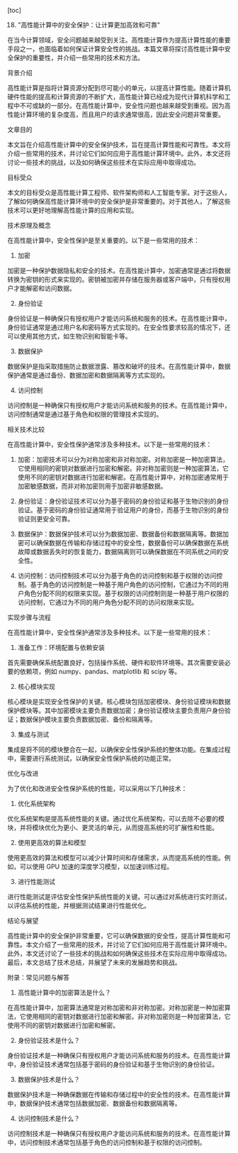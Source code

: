 
[toc]                    
                
                
18. "高性能计算中的安全保护：让计算更加高效和可靠"

在当今计算领域，安全问题越来越受到关注。高性能计算作为提高计算性能的重要手段之一，也面临着如何保证计算安全性的挑战。本篇文章将探讨高性能计算中安全保护的重要性，并介绍一些常用的技术和方法。

背景介绍

高性能计算是指将计算资源分配到尽可能小的单元，以提高计算性能。随着计算机硬件性能的提高和计算资源的不断扩大，高性能计算已经成为现代计算机科学和工程中不可或缺的一部分。在高性能计算中，安全性问题也越来越受到重视。因为高性能计算环境的复杂度高，而且用户的请求通常很高，因此安全问题非常重要。

文章目的

本文旨在介绍高性能计算中的安全保护技术，旨在提高计算性能和可靠性。本文将介绍一些常用的技术，并讨论它们如何应用于高性能计算环境中。此外，本文还将讨论一些技术的挑战，以及如何确保这些技术在实际应用中取得成功。

目标受众

本文的目标受众是高性能计算工程师、软件架构师和人工智能专家。对于这些人，了解如何确保高性能计算环境中的安全保护是非常重要的。对于其他人，了解这些技术可以更好地理解高性能计算的应用和实现。

技术原理及概念

在高性能计算中，安全性保护是至关重要的。以下是一些常用的技术：

1. 加密

加密是一种保护数据隐私和安全的技术。在高性能计算中，加密通常是通过将数据转换为密钥的形式来实现的。密钥被加密并存储在服务器或客户端中，只有授权用户才能解密和访问数据。

2. 身份验证

身份验证是一种确保只有授权用户才能访问系统和服务的技术。在高性能计算中，身份验证通常是通过用户名和密码等方式实现的。在安全性要求较高的情况下，还可以使用其他方式，如生物识别和智能卡等。

3. 数据保护

数据保护是指采取措施防止数据泄露、篡改和破坏的技术。在高性能计算中，数据保护通常是通过备份、数据加密和数据隔离等方式实现的。

4. 访问控制

访问控制是一种确保只有授权用户才能访问系统和服务的技术。在高性能计算中，访问控制通常是通过基于角色和权限的管理技术实现的。

相关技术比较

在高性能计算中，安全性保护通常涉及多种技术。以下是一些常用的技术：

1. 加密：加密技术可以分为对称加密和非对称加密。对称加密是一种加密算法，它使用相同的密钥对数据进行加密和解密。非对称加密则是一种加密算法，它使用不同的密钥对数据进行加密和解密。在高性能计算中，对称加密通常用于加密敏感数据，而非对称加密则用于加密非敏感数据。

2. 身份验证：身份验证技术可以分为基于密码的身份验证和基于生物识别的身份验证。基于密码的身份验证通常用于验证用户的身份，而基于生物识别的身份验证则更安全可靠。

3. 数据保护：数据保护技术可以分为数据加密、数据备份和数据隔离等。数据加密可以确保数据在传输和存储过程中的安全性，数据备份可以确保数据在系统故障或数据丢失时的恢复能力，数据隔离则可以确保数据在不同系统之间的安全性。

4. 访问控制：访问控制技术可以分为基于角色的访问控制和基于权限的访问控制。基于角色的访问控制是一种基于用户角色的访问控制，它通过为不同的用户角色分配不同的权限来实现。基于权限的访问控制则是一种基于用户权限的访问控制，它通过为不同的用户角色分配不同的访问权限来实现。

实现步骤与流程

在高性能计算中，安全性保护通常涉及多种技术。以下是一些常用的技术：

1. 准备工作：环境配置与依赖安装

首先需要确保系统配置良好，包括操作系统、硬件和软件环境等。其次需要安装必要的依赖项，例如 numpy、pandas、matplotlib 和 scipy 等。

2. 核心模块实现

核心模块是实现安全性保护的关键。核心模块包括加密模块、身份验证模块和数据保护模块等。其中加密模块主要负责数据加密；身份验证模块主要负责用户身份验证；数据保护模块主要负责数据加密、备份和隔离等。

3. 集成与测试

集成是将不同的模块整合在一起，以确保安全性保护系统的整体功能。在集成过程中，需要进行系统测试，以确保安全性保护系统的功能正常。

优化与改进

为了优化和改进安全性保护系统的性能，可以采用以下几种技术：

1. 优化系统架构

优化系统架构是提高系统性能的关键。通过优化系统架构，可以去除不必要的模块，并将模块优化为更小、更灵活的单元，从而提高系统的可扩展性和性能。

2. 使用更高效的算法和模型

使用更高效的算法和模型可以减少计算时间和存储需求，从而提高系统的性能。例如，可以使用 GPU 加速的深度学习模型，以加速训练过程。

3. 进行性能测试

进行性能测试是评估安全性保护系统性能的关键。可以通过对系统进行实时测试，以评估系统的性能，并根据测试结果进行性能优化。

结论与展望

高性能计算中的安全保护非常重要，它可以确保数据的安全性，提高计算性能和可靠性。本文介绍了一些常用的技术，并讨论了它们如何应用于高性能计算环境中。此外，本文还讨论了一些技术的挑战和如何确保这些技术在实际应用中取得成功。最后，本文总结了技术总结，并展望了未来的发展趋势和挑战。

附录：常见问题与解答

1. 高性能计算中的加密算法是什么？

在高性能计算中，加密算法通常是对称加密和非对称加密。对称加密是一种加密算法，它使用相同的密钥对数据进行加密和解密。非对称加密则是一种加密算法，它使用不同的密钥对数据进行加密和解密。

2. 身份验证技术是什么？

身份验证技术是一种确保只有授权用户才能访问系统和服务的技术。在高性能计算中，身份验证技术通常包括基于密码的身份验证和基于生物识别的身份验证。

3. 数据保护技术是什么？

数据保护技术是一种确保数据在传输和存储过程中的安全性的技术。在高性能计算中，数据保护技术通常包括数据加密、数据备份和数据隔离等。

4. 访问控制技术是什么？

访问控制技术是一种确保只有授权用户才能访问系统和服务的技术。在高性能计算中，访问控制技术通常包括基于角色的访问控制和基于权限的访问控制。

